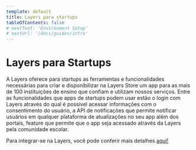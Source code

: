 ```yaml
---
template: default
title: Layers para startups
tableOfContents: false
# nextText: 'Environment Setup'
# nextUrl: '/docs/guides/intro'
---
```


# Layers para Startups

A Layers oferece para startups as ferramentas e funcionalidades necessárias para criar e disponibilizar na Layers Store um app para as mais de 100 instituições de ensino que confiam e utilizam nossos serviços. Entre as funcionalidades que apps de startups podem usar estão o login com Layers através do qual é possível acessar informações com o consentimento do usuário, a API de notificações que permite notificar usuários em qualquer plataforma de atualizações no seu app além dos portais, feature que permite que o app seja acessado através da Layers pela comunidade escolar.


Para integrar-se na Layers, você pode conferir mais detalhes [aqui!](/docs/forstartups)
